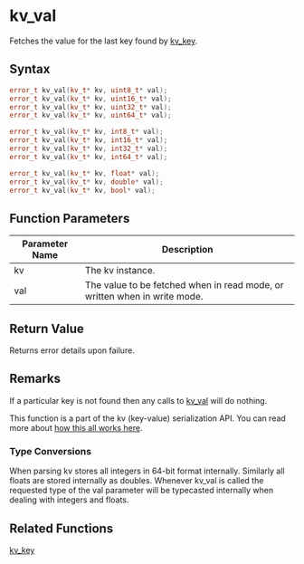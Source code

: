 
# kv_val

Fetches the value for the last key found by [kv_key](https://github.com/RandyGaul/cute_framework/blob/master/docs/serialization/kv_key.md).

## Syntax

```cpp
error_t kv_val(kv_t* kv, uint8_t* val);
error_t kv_val(kv_t* kv, uint16_t* val);
error_t kv_val(kv_t* kv, uint32_t* val);
error_t kv_val(kv_t* kv, uint64_t* val);

error_t kv_val(kv_t* kv, int8_t* val);
error_t kv_val(kv_t* kv, int16_t* val);
error_t kv_val(kv_t* kv, int32_t* val);
error_t kv_val(kv_t* kv, int64_t* val);

error_t kv_val(kv_t* kv, float* val);
error_t kv_val(kv_t* kv, double* val);
error_t kv_val(kv_t* kv, bool* val);
```

## Function Parameters

Parameter Name | Description
--- | ---
kv | The kv instance.
val | The value to be fetched when in read mode, or written when in write mode.

## Return Value

Returns error details upon failure.

## Remarks

If a particular key is not found then any calls to [kv_val](https://github.com/RandyGaul/cute_framework/blob/master/docs/serialization/kv_val.md) will do nothing.

This function is a part of the kv (key-value) serialization API. You can read more about [how this all works here](https://github.com/RandyGaul/cute_framework/tree/master/docs/graphics/serialization).

### Type Conversions

When parsing kv stores all integers in 64-bit format internally. Similarly all floats are stored internally as doubles. Whenever kv_val is called the requested type of the val parameter will be typecasted internally when dealing with integers and floats.

## Related Functions
  
[kv_key](https://github.com/RandyGaul/cute_framework/blob/master/docs/serialization/kv_key.md)  
